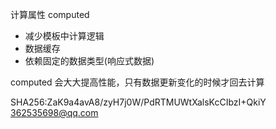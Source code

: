 计算属性 computed

- 减少模板中计算逻辑
- 数据缓存
- 依赖固定的数据类型(响应式数据)

computed 会大大提高性能，只有数据更新变化的时候才回去计算

SHA256:ZaK9a4avA8/zyH7j0W/PdRTMUWtXalsKcCIbzI+QkiY 362535698@qq.com